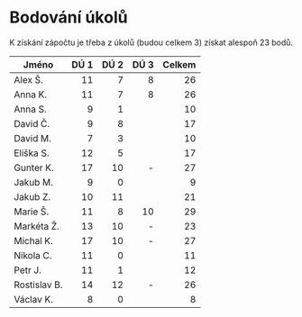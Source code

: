 # Bodování úkolů

K získání zápočtu je třeba z úkolů (budou celkem 3) získat alespoň 23 bodů.

| Jméno		| DÚ 1	| DÚ 2	|DÚ 3	| Celkem |
|---------------|------:|------:|-----:|-------:|
| Alex Š.	| 11	| 7	| 8	| 26	 |
| Anna K.	| 11	| 7	| 8	| 26	 |
| Anna S.	| 9	| 1	|	| 10	 |
| David Č.	| 9	| 8	|	| 17	 |
| David M.	| 7	| 3	|	| 10	 |
| Eliška S.	| 12	| 5	|	| 17	 |
| Gunter K.	| 17	| 10	|-	| 27	 |
| Jakub M.	| 9	| 0	|	| 9	 |
| Jakub Z.	| 10	| 11	|	| 21	 |
| Marie Š.	| 11	| 8	|10	| 29	 |
| Markéta Ž.	| 13	| 10	|-	| 23	 |
| Michal K.	| 17	| 10	|-	| 27	 |
| Nikola C.	| 11	| 0	|	| 11	 |
| Petr J.	| 11	| 1 	| 	| 12	 |
| Rostislav B.	| 14	| 12	|-	| 26	 |
| Václav K.	| 8	| 0	|	| 8	 |


